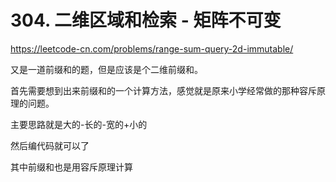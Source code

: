 # 304. 二维区域和检索 - 矩阵不可变

https://leetcode-cn.com/problems/range-sum-query-2d-immutable/

又是一道前缀和的题，但是应该是个二维前缀和。

首先需要想到出来前缀和的一个计算方法，感觉就是原来小学经常做的那种容斥原理的问题。

主要思路就是大的-长的-宽的+小的

然后编代码就可以了

其中前缀和也是用容斥原理计算
